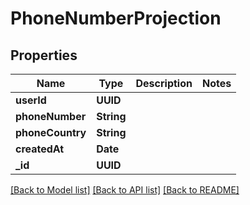 # PhoneNumberProjection

## Properties
Name | Type | Description | Notes
------------ | ------------- | ------------- | -------------
**userId** | **UUID** |  | 
**phoneNumber** | **String** |  | 
**phoneCountry** | **String** |  | 
**createdAt** | **Date** |  | 
**_id** | **UUID** |  | 

[[Back to Model list]](../README#documentation-for-models) [[Back to API list]](../README#documentation-for-api-endpoints) [[Back to README]](../README)


